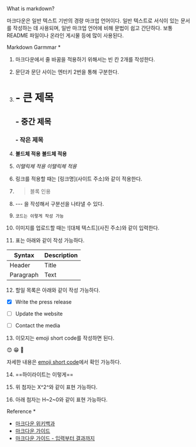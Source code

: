 What is markdown?

마크다운은 일반 텍스트 기반의 경량 마크업 언어이다. 일반 텍스트로 서식이 있는 문서를 작성하는 데 사용되며, 일반 마크업 언어에 비해 문법이 쉽고 간단하다. 보통 README 파일이나 온라인 게시물 등에 많이 사용된다.





Markdown Garmmar *

1. 마크다운에서 줄 바꿈을 적용하기 위해서는 빈 칸 2개를 작성한다.


2. 문단과 문단 사이는 엔터키 2번을 통해 구분한다.


3. # - 큰 제목
   ## - 중간 제목
   ### - 작은 제목


4. **볼드체 적용**
   __볼드체 적용__


5. *이탤릭체 적용*
   _이탤릭체 적용_


6. 링크를 적용할 때는 [링크명](사이트 주소)와 같이 적용한다.


7. > 블록 인용


8. --- 을 작성해서 구분선을 나타낼 수 있다.


9. ```코드는 이렇게 작성 가능```


10. 이미지를 업로드할 때는 ![대체 텍스트](사진 주소)와 같이 입력한다.


11. 표는 아래와 같이 작성 가능하다.

| Syntax | Description |
| ----------- | ----------- |
| Header | Title |
| Paragraph | Text |


12. 할일 목록은 아래와 같이 작성 가능하다.

- [x] Write the press release
- [ ] Update the website
- [ ] Contact the media


13. 이모지는 emoji short code를 작성하면 된다.

:blush:
:grin:
:yellow_heart:

자세한 내용은 [emoji short code](https://gist.github.com/rxaviers/7360908)에서 확인 가능하다.


14. ==하이라이트는 이렇게==


15. 위 첨자는 X^2^와 같이 표현 가능하다.


16. 아래 첨자는 H~2~0와 같이 표현 가능하다.





Reference *

- [마크다운 위키백과](https://ko.wikipedia.org/wiki/%EB%A7%88%ED%81%AC%EB%8B%A4%EC%9A%B4)
- [마크다운 가이드](https://www.markdownguide.org/cheat-sheet/)
- [마크다운 가이드 - 입력부터 결과까지](https://www.markdownguide.org/extended-syntax/#copying-and-pasting-emoji)